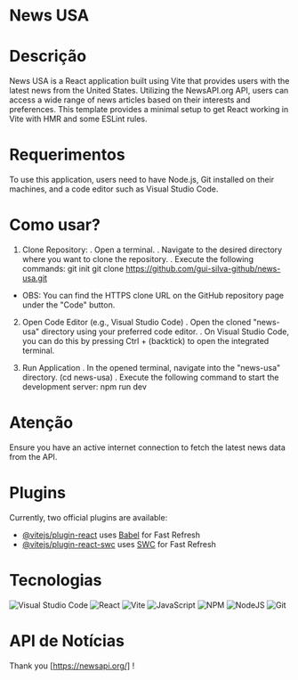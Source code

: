 # News USA

# Descrição

News USA is a React application built using Vite that provides users with the latest news from the United States. Utilizing the NewsAPI.org API, users can access a wide range of news articles based on their interests and preferences.
This template provides a minimal setup to get React working in Vite with HMR and some ESLint rules.

# Requerimentos

To use this application, users need to have Node.js, Git installed on their machines, and a code editor such as Visual Studio Code.

# Como usar?

1. Clone Repository:
   . Open a terminal.
   . Navigate to the desired directory where you want to clone the repository.
   . Execute the following commands:
          git init
          git clone https://github.com/gui-silva-github/news-usa.git
   
- OBS: You can find the HTTPS clone URL on the GitHub repository page under the "Code" button.

2. Open Code Editor (e.g., Visual Studio Code)
   . Open the cloned "news-usa" directory using your preferred code editor. 
   . On Visual Studio Code, you can do this by pressing Ctrl + (backtick) to open the integrated terminal.

3. Run Application
   . In the opened terminal, navigate into the "news-usa" directory. (cd news-usa)
   . Execute the following command to start the development server:
         npm run dev

# Atenção

Ensure you have an active internet connection to fetch the latest news data from the API.

# Plugins

Currently, two official plugins are available:

- [@vitejs/plugin-react](https://github.com/vitejs/vite-plugin-react/blob/main/packages/plugin-react/README.md) uses [Babel](https://babeljs.io/) for Fast Refresh
- [@vitejs/plugin-react-swc](https://github.com/vitejs/vite-plugin-react-swc) uses [SWC](https://swc.rs/) for Fast Refresh

# Tecnologias

![Visual Studio Code](https://img.shields.io/badge/Visual%20Studio%20Code-0078d7.svg?style=for-the-badge&logo=visual-studio-code&logoColor=white)
![React](https://img.shields.io/badge/react-%2320232a.svg?style=for-the-badge&logo=react&logoColor=%2361DAFB)
![Vite](https://img.shields.io/badge/vite-%23646CFF.svg?style=for-the-badge&logo=vite&logoColor=white)
![JavaScript](https://img.shields.io/badge/javascript-%23323330.svg?style=for-the-badge&logo=javascript&logoColor=%23F7DF1E)
![NPM](https://img.shields.io/badge/NPM-%23CB3837.svg?style=for-the-badge&logo=npm&logoColor=white)
![NodeJS](https://img.shields.io/badge/node.js-6DA55F?style=for-the-badge&logo=node.js&logoColor=white)
![Git](https://img.shields.io/badge/git-%23F05033.svg?style=for-the-badge&logo=git&logoColor=white)

# API de Notícias

Thank you [https://newsapi.org/] !

